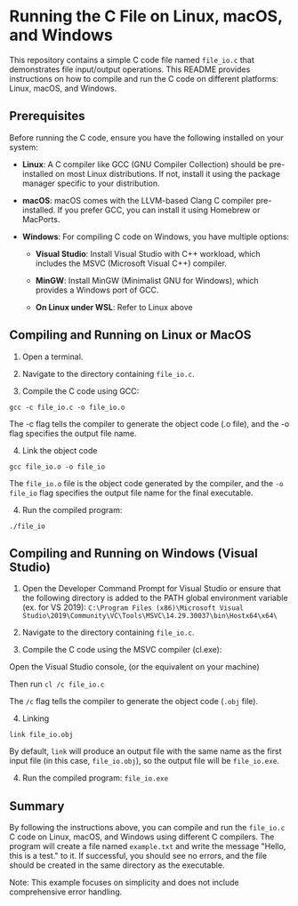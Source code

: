 # Running the C File on Linux, macOS, and Windows

This repository contains a simple C code file named `file_io.c` that demonstrates file input/output operations. This README provides instructions on how to compile and run the C code on different platforms: Linux, macOS, and Windows.

## Prerequisites

Before running the C code, ensure you have the following installed on your system:

- **Linux**: A C compiler like GCC (GNU Compiler Collection) should be pre-installed on most Linux distributions. If not, install it using the package manager specific to your distribution.

- **macOS**: macOS comes with the LLVM-based Clang C compiler pre-installed. If you prefer GCC, you can install it using Homebrew or MacPorts.

- **Windows**: For compiling C code on Windows, you have multiple options:

  - **Visual Studio**: Install Visual Studio with C++ workload, which includes the MSVC (Microsoft Visual C++) compiler.

  - **MinGW**: Install MinGW (Minimalist GNU for Windows), which provides a Windows port of GCC.

  - **On Linux under WSL**: Refer to Linux above

## Compiling and Running on Linux or MacOS

1. Open a terminal.

2. Navigate to the directory containing `file_io.c`.

3. Compile the C code using GCC:

`gcc -c file_io.c -o file_io.o`

The -c flag tells the compiler to generate the object code (.o file), and the -o flag specifies the output file name.

4. Link the object code

`gcc file_io.o -o file_io`

The `file_io.o` file is the object code generated by the compiler, and the `-o file_io` flag specifies the output file name for the final executable.

4. Run the compiled program:

`./file_io`

## Compiling and Running on Windows (Visual Studio)

1. Open the Developer Command Prompt for Visual Studio or ensure that the following directory is added to the PATH global environment variable (ex. for VS 2019):
`C:\Program Files (x86)\Microsoft Visual Studio\2019\Community\VC\Tools\MSVC\14.29.30037\bin\Hostx64\x64\`

2. Navigate to the directory containing `file_io.c`.

3. Compile the C code using the MSVC compiler (cl.exe):

Open the Visual Studio console, 
(or the equivalent on your machine)

Then run `cl /c file_io.c`

The `/c` flag tells the compiler to generate the object code (`.obj` file).

4. Linking

`link file_io.obj`

By default, `link` will produce an output file with the same name as the first input file (in this case, `file_io.obj`), so the output file will be `file_io.exe`.

4. Run the compiled program:
`file_io.exe`

## Summary

By following the instructions above, you can compile and run the `file_io.c` C code on Linux, macOS, and Windows using different C compilers. The program will create a file named `example.txt` and write the message "Hello, this is a test." to it. If successful, you should see no errors, and the file should be created in the same directory as the executable.

Note: This example focuses on simplicity and does not include comprehensive error handling. 
